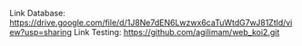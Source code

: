 Link Database: https://drive.google.com/file/d/1J8Ne7dEN6Lwzwx6caTuWtdG7wJ81Ztld/view?usp=sharing
Link Testing: https://github.com/agilimam/web_koi2.git
